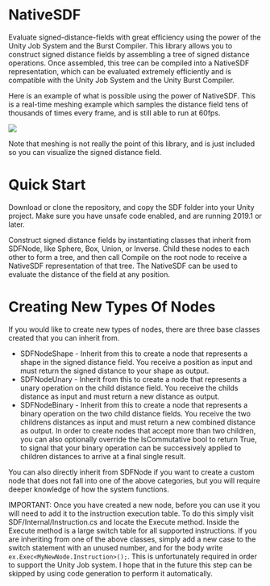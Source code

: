 # NativeSDF
Evaluate signed-distance-fields with great efficiency using the power of the Unity Job System and the Burst Compiler.  This library allows you to construct signed distance fields by assembling a tree of signed distance operations.  Once assembled, this tree can be compiled into a NativeSDF representation, which can be evaluated extremely efficiently and is compatible with the Unity Job System and the Unity Burst Compiler.

Here is an example of what is possible using the power of NativeSDF.  This is a real-time meshing example which samples the distance field tens of thousands of times every frame, and is still able to run at 60fps.  

<img src="https://i.imgur.com/XXF0cKA.gif">

Note that meshing is not really the point of this library, and is just included so you can visualize the signed distance field.

# Quick Start
Download or clone the repository, and copy the SDF folder into your Unity project.  Make sure you have unsafe code enabled, and are running 2019.1 or later.

Construct signed distance fields by instantiating classes that inherit from SDFNode, like Sphere, Box, Union, or Inverse.  Child these nodes to each other to form a tree, and then call Compile on the root node to receive a NativeSDF representation of that tree.  The NativeSDF can be used to evaluate the distance of the field at any position.

# Creating New Types Of Nodes
If you would like to create new types of nodes, there are three base classes created that you can inherit from.
 * SDFNodeShape - Inherit from this to create a node that represents a shape in the signed distance field.  You receive a position as input and must return the signed distance to your shape as output.
 * SDFNodeUnary - Inherit from this to create a node that represents a unary operation on the child distance field.  You receive the childs distance as input and must return a new distance as output.
 * SDFNodeBinary - Inherit from this to create a node that represents a binary operation on the two child distance fields.  You receive the two childrens distances as input and must return a new combined distance as output.  In order to create nodes that accept more than two children, you can also optionally override the IsCommutative bool to return True, to signal that your binary operation can be successively applied to children distances to arrive at a final single result.

You can also directly inherit from SDFNode if you want to create a custom node that does not fall into one of the above categories, but you will require deeper knowledge of how the system functions.

IMPORTANT: Once you have created a new node, before you can use it you will need to add it to the instruction execution table.  To do this simply visit SDF/Internal/Instruction.cs and locate the Execute method.  Inside the Execute method is a large switch table for all supported instructions.  If you are inheriting from one of the above classes, simply add a new case to the switch statement with an unused number, and for the body write `ex.Exec<MyNewNode.Instruction>();`.  This is unfortunately required in order to support the Unity Job system.  I hope that in the future this step can be skipped by using code generation to perform it automatically.
